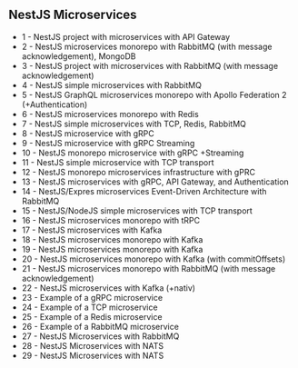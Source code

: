 ## NestJS Microservices

- 1 - NestJS project with microservices with API Gateway
- 2 - NestJS microservices monorepo with RabbitMQ (with message acknowledgement), MongoDB
- 3 - NestJS project with microservices with RabbitMQ (with message acknowledgement)
- 4 - NestJS simple microservices with RabbitMQ
- 5 - NestJS GraphQL microservices monorepo with Apollo Federation 2 (+Authentication)
- 6 - NestJS microservices monorepo with Redis
- 7 - NestJS simple microservices with TCP, Redis, RabbitMQ
- 8 - NestJS microservice with gRPC
- 9 - NestJS microservice with gRPC Streaming
- 10 - NestJS monorepo microservice with gRPC +Streaming
- 11 - NestJS simple microservice with TCP transport
- 12 - NestJS monorepo microservices infrastructure with gPRC
- 13 - NestJS microservices with gRPC, API Gateway, and Authentication
- 14 - NestJS/Expres microservices Event-Driven Architecture with RabbitMQ
- 15 - NestJS/NodeJS simple microservices with TCP transport
- 16 - NestJS microservices monorepo with tRPC
- 17 - NestJS microservices with Kafka
- 18 - NestJS microservices monorepo with Kafka
- 19 - NestJS microservices monorepo with Kafka
- 20 - NestJS microservices monorepo with Kafka (with commitOffsets)
- 21 - NestJS microservices monorepo with RabbitMQ (with message acknowledgement)
- 22 - NestJS microservices with Kafka (+nativ)
- 23 - Example of a gRPC microservice
- 24 - Example of a TCP microservice
- 25 - Example of a Redis microservice
- 26 - Example of a RabbitMQ microservice
- 27 - NestJS Microservices with RabbitMQ
- 28 - NestJS Microservices with NATS
- 29 - NestJS Microservices with NATS
